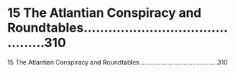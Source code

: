 # 15  The Atlantian Conspiracy and Roundtables............................................310

15  The Atlantian Conspiracy and Roundtables............................................310